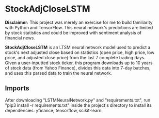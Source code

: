 # StockAdjCloseLSTM
**Disclaimer:** This project was merely an exercise for me to build familiarity with Python and TensorFlow. This neural network's predictions are limited by stock statistics and could be improved with sentiment analysis of financial news.

**StockAdjCloseLSTM** is an LTSM neural network model used to predict a stock's next adjusted close based on statistics (open price, high price, low price, and adjusted close price) from the last 7 complete trading days. Given a user-inputted stock ticker, this program downloads up to 10 years of stock data (from Yahoo Finance), divides this data into 7-day batches, and uses this parsed data to train the neural network.

## Imports
After downloading "LSTMNeuralNetwork.py" and "requirements.txt", run "pip3 install -r requirements.txt" inside the project's directory to install its dependencies: yfinance, tensorflow, scikit-learn.
